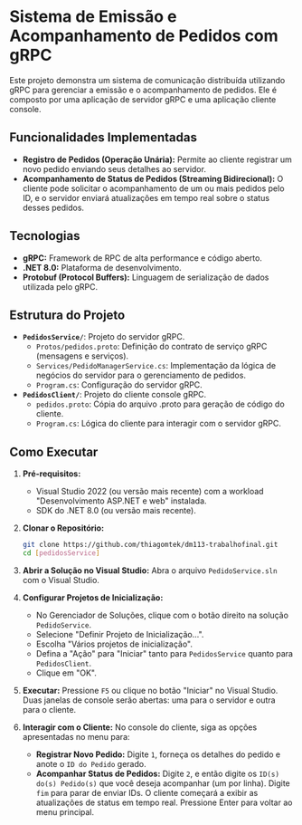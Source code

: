 # Sistema de Emissão e Acompanhamento de Pedidos com gRPC

Este projeto demonstra um sistema de comunicação distribuída utilizando gRPC para gerenciar a emissão e o acompanhamento de pedidos. Ele é composto por uma aplicação de servidor gRPC e uma aplicação cliente console.

## Funcionalidades Implementadas

* **Registro de Pedidos (Operação Unária):** Permite ao cliente registrar um novo pedido enviando seus detalhes ao servidor.
* **Acompanhamento de Status de Pedidos (Streaming Bidirecional):** O cliente pode solicitar o acompanhamento de um ou mais pedidos pelo ID, e o servidor enviará atualizações em tempo real sobre o status desses pedidos.

## Tecnologias

* **gRPC:** Framework de RPC de alta performance e código aberto.
* **.NET 8.0:** Plataforma de desenvolvimento.
* **Protobuf (Protocol Buffers):** Linguagem de serialização de dados utilizada pelo gRPC.

## Estrutura do Projeto

* **`PedidosService/`**: Projeto do servidor gRPC.
    * `Protos/pedidos.proto`: Definição do contrato de serviço gRPC (mensagens e serviços).
    * `Services/PedidoManagerService.cs`: Implementação da lógica de negócios do servidor para o gerenciamento de pedidos.
    * `Program.cs`: Configuração do servidor gRPC.
* **`PedidosClient/`**: Projeto do cliente console gRPC.
    * `pedidos.proto`: Cópia do arquivo .proto para geração de código do cliente.
    * `Program.cs`: Lógica do cliente para interagir com o servidor gRPC.

## Como Executar

1.  **Pré-requisitos:**
    * Visual Studio 2022 (ou versão mais recente) com a workload "Desenvolvimento ASP.NET e web" instalada.
    * SDK do .NET 8.0 (ou versão mais recente).

2.  **Clonar o Repositório:**
    ```bash
    git clone https://github.com/thiagomtek/dm113-trabalhofinal.git
    cd [pedidosService]
    ```

3.  **Abrir a Solução no Visual Studio:**
    Abra o arquivo `PedidoService.sln` com o Visual Studio.

4.  **Configurar Projetos de Inicialização:**
    * No Gerenciador de Soluções, clique com o botão direito na solução `PedidoService`.
    * Selecione "Definir Projeto de Inicialização...".
    * Escolha "Vários projetos de inicialização".
    * Defina a "Ação" para "Iniciar" tanto para `PedidosService` quanto para `PedidosClient`.
    * Clique em "OK".

5.  **Executar:**
    Pressione `F5` ou clique no botão "Iniciar" no Visual Studio. Duas janelas de console serão abertas: uma para o servidor e outra para o cliente.

6.  **Interagir com o Cliente:**
    No console do cliente, siga as opções apresentadas no menu para:
    * **Registrar Novo Pedido:** Digite `1`, forneça os detalhes do pedido e anote o `ID do Pedido` gerado.
    * **Acompanhar Status de Pedidos:** Digite `2`, e então digite os `ID(s) do(s) Pedido(s)` que você deseja acompanhar (um por linha). Digite `fim` para parar de enviar IDs. O cliente começará a exibir as atualizações de status em tempo real. Pressione Enter para voltar ao menu principal.
